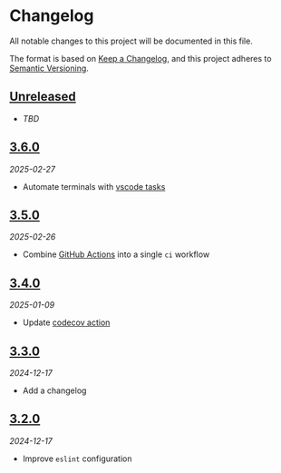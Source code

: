 # Changelog

All notable changes to this project will be documented in this file.

The format is based on [Keep a Changelog][keep-a-changelog],
and this project adheres to [Semantic Versioning][semver].

<!-- ## [X.Y.Z]
_YYYY-MM-DD_

### Added

-   TODO

### Changed

-   TODO

### Deprecated

-   TODO

### Removed

-   TODO

### Fixed

-   TODO

### Security

-   TODO -->

## [Unreleased]

- _TBD_

## [3.6.0][3.6.0]

_2025-02-27_

- Automate terminals with [vscode tasks][vscode-tasks]

## [3.5.0][3.5.0]

_2025-02-26_

- Combine [GitHub Actions][github-actions] into a single `ci` workflow

## [3.4.0][3.4.0]

_2025-01-09_

- Update [codecov action][codecov-action]

## [3.3.0][3.3.0]

_2024-12-17_

- Add a changelog

## [3.2.0][3.2.0]

_2024-12-17_

- Improve `eslint` configuration

[unreleased]: https://github.com/bradgarropy/node-starter/compare/v3.6.0...HEAD
[3.6.0]: https://github.com/bradgarropy/node-starter/releases/tag/v3.6.0
[3.5.0]: https://github.com/bradgarropy/node-starter/releases/tag/v3.5.0
[3.4.0]: https://github.com/bradgarropy/node-starter/releases/tag/v3.4.0
[3.3.0]: https://github.com/bradgarropy/node-starter/releases/tag/v3.3.0
[3.2.0]: https://github.com/bradgarropy/node-starter/releases/tag/v3.2.0
[keep-a-changelog]: https://keepachangelog.com
[semver]: https://semver.org
[codecov-action]: https://github.com/codecov/codecov-action
[github-actions]: https://github.com/features/actions
[vscode-tasks]: https://code.visualstudio.com/docs/terminal/basics#_automating-terminals-with-tasks
